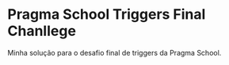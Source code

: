 # Pragma School Triggers Final Chanllege

Minha solução para o desafio final de triggers da Pragma School. 
